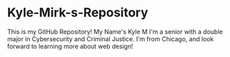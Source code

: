 # Kyle-Mirk-s-Repository
This is my GitHub Repository! 
My Name's Kyle M I'm a senior with a double major in Cybersecurity and Criminal Justice. I'm from Chicago, and look forward to learning more about web design! 
